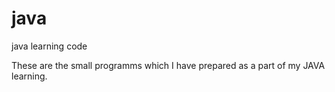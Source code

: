 # java
java learning code

These are the small programms which I have prepared as a part of my JAVA learning.
